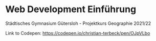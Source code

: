 # Web Development Einführung
Städtisches Gymnasium Gütersloh - Projektkurs Geographie 2021/22 

Link to Codepen:
https://codepen.io/christian-terbeck/pen/OJpVLbo
